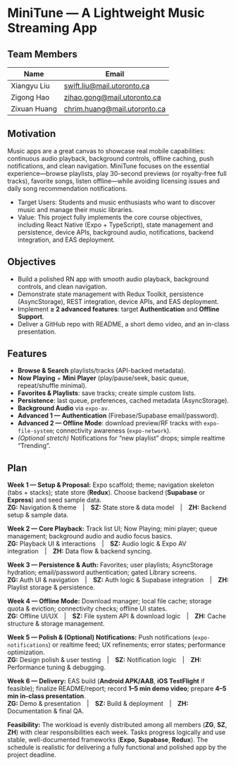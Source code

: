 # MiniTune — A Lightweight Music Streaming App

## Team Members
| Name           | Email                        |
|----------------|------------------------------|
| Xiangyu Liu    | swift.liu@mail.utoronto.ca   |
| Zigong Hao     | zihao.gong@mail.utoronto.ca  |
| Zixuan Huang   | chrim.huang@mail.utoronto.ca |

## Motivation
Music apps are a great canvas to showcase real mobile capabilities: continuous audio playback, background controls, offline caching, push notifications, and clean navigation. MiniTune focuses on the essential experience—browse playlists, play 30-second previews (or royalty-free full tracks), favorite songs, listen offline—while avoiding licensing issues and daily song recommendation notifications.
- Target Users: Students and music enthusiasts who want to discover music and manage their music libraries.
- Value: This project fully implements the core course objectives, including React Native (Expo + TypeScript), state management and persistence, device APIs, background audio, notifications, backend integration, and EAS deployment.
## Objectives
- Build a polished RN app with smooth audio playback, background controls, and clean navigation.
- Demonstrate state management with Redux Toolkit, persistence (AsyncStorage), REST integration, device APIs, and EAS deployment.
- Implement **≥ 2 advanced features**: target **Authentication** and **Offline Support**.
- Deliver a GitHub repo with README, a short demo video, and an in-class presentation.

## Features
- **Browse & Search** playlists/tracks (API-backed metadata).
- **Now Playing** + **Mini Player** (play/pause/seek, basic queue, repeat/shuffle minimal).
- **Favorites & Playlists**: save tracks; create simple custom lists.
- **Persistence**: last queue, preferences, cached metadata (AsyncStorage).
- **Background Audio** via `expo-av`.
- **Advanced 1 — Authentication** (Firebase/Supabase email/password).
- **Advanced 2 — Offline Mode**: download preview/RF tracks with `expo-file-system`; connectivity awareness (`expo-network`).
- *(Optional stretch)* Notifications for “new playlist” drops; simple realtime “Trending”.
## **Plan**

**Week 1 — Setup & Proposal:** Expo scaffold; theme; navigation skeleton (tabs + stacks); state store (**Redux**). Choose backend (**Supabase** or **Express**) and seed sample data.  
**ZG:** Navigation & theme | **SZ:** State store & data model | **ZH:** Backend setup & sample data.  

**Week 2 — Core Playback:** Track list UI; Now Playing; mini player; queue management; background audio and audio focus basics.  
**ZG:** Playback UI & interactions | **SZ:** Audio logic & Expo AV integration | **ZH:** Data flow & backend syncing.  

**Week 3 — Persistence & Auth:** Favorites; user playlists; AsyncStorage hydration; email/password authentication; gated Library screens.  
**ZG:** Auth UI & navigation | **SZ:** Auth logic & Supabase integration | **ZH:** Playlist storage & persistence.  

**Week 4 — Offline Mode:** Download manager; local file cache; storage quota & eviction; connectivity checks; offline UI states.  
**ZG:** Offline UI/UX | **SZ:** File system API & download logic | **ZH:** Cache structure & storage management.  

**Week 5 — Polish & (Optional) Notifications:** Push notifications (`expo-notifications`) or realtime feed; UX refinements; error states; performance optimization.  
**ZG:** Design polish & user testing | **SZ:** Notification logic | **ZH:** Performance tuning & debugging.  

**Week 6 — Delivery:** EAS build (**Android APK/AAB**, **iOS TestFlight** if feasible); finalize README/report; record **1–5 min demo video**; prepare **4–5 min in-class presentation**.  
**ZG:** Demo & presentation | **SZ:** Build & deployment | **ZH:** Documentation & final QA.  

**Feasibility:** The workload is evenly distributed among all members (**ZG**, **SZ**, **ZH**) with clear responsibilities each week. Tasks progress logically and use stable, well-documented frameworks (**Expo**, **Supabase**, **Redux**). The schedule is realistic for delivering a fully functional and polished app by the project deadline.


